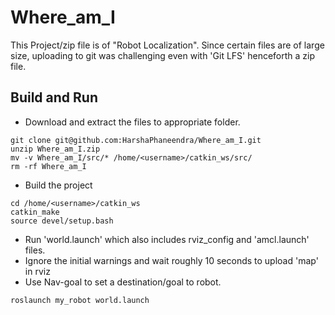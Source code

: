 # Where_am_I

This Project/zip file is of "Robot Localization". Since certain files are of large size, uploading to git was challenging even with 'Git LFS' henceforth a zip file. 

## Build and Run
* Download and extract the files to appropriate folder.
```
git clone git@github.com:HarshaPhaneendra/Where_am_I.git
unzip Where_am_I.zip
mv -v Where_am_I/src/* /home/<username>/catkin_ws/src/
rm -rf Where_am_I
```

* Build the project
```
cd /home/<username>/catkin_ws
catkin_make
source devel/setup.bash
```
* Run 'world.launch' which also includes rviz_config and 'amcl.launch' files. 
* Ignore the initial warnings and wait roughly 10 seconds to upload 'map' in rviz 
* Use Nav-goal to set a destination/goal to robot. 

```
roslaunch my_robot world.launch
```

